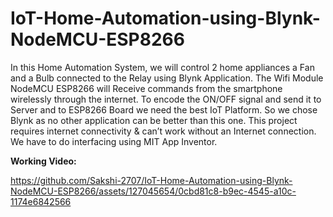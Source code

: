 # IoT-Home-Automation-using-Blynk-NodeMCU-ESP8266


In this Home Automation System, we will control 2 home appliances a Fan and a Bulb connected to the Relay using Blynk Application. The Wifi Module NodeMCU ESP8266 will Receive commands from the smartphone wirelessly through the internet. To encode the ON/OFF signal and send it to Server and to ESP8266 Board we need the best IoT Platform. So we chose Blynk as no other application can be better than this one. This project requires internet connectivity & can’t work without an Internet connection.
We have to do interfacing using MIT App Inventor.

**Working Video:**

https://github.com/Sakshi-2707/IoT-Home-Automation-using-Blynk-NodeMCU-ESP8266/assets/127045654/0cbd81c8-b9ec-4545-a10c-1174e6842566


